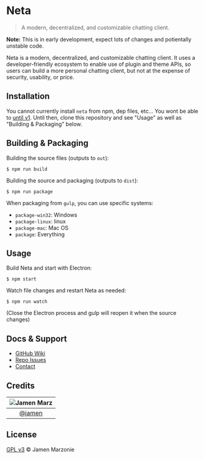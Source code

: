 Neta
====
> A modern, decentralized, and customizable chatting client.

**Note:** This is in early development, expect lots of changes and potientally unstable code.

Neta is a modern, decentralized, and customizable chatting client.  It uses a developer-friendly ecosystem to enable use of plugin and theme APIs, so users can build a more personal chatting client, but not at the expense of security, usability, or price.

## Installation
You cannot currently install `neta` from npm, dep files, etc...  You wont be able to [until v1][v1-issues].  Until then, clone this repository and see "Usage" as well as "Building & Packaging" below.

## Building & Packaging
Building the source files (outputs to `out`):
```shell
$ npm run build
```

Building the source and packaging (outputs to `dist`):
```shell
$ npm run package
```

When packaging from `gulp`, you can use specific systems:
 - `package-win32`: Windows
 - `package-linux`: linux
 - `package-mac`: Mac OS
 - `package`: Everything

## Usage
Build Neta and start with Electron:
```shell
$ npm start
```

Watch file changes and restart Neta as needed:
```shell
$ npm run watch
```
(Close the Electron process and gulp will reopen it when the source changes)

## Docs & Support
 - [GitHub Wiki][wiki]
 - [Repo Issues][issues]
 - [Contact](#Credits)

## Credits
|![Jamen Marz][jamen-image]|
|:--------:|
| [@jamen] |

## License
[GPL v3](LICENSE) &copy; Jamen Marzonie

<!-- All http links must be "tagged" -->
 [@jamen]: https://github.com/jamen
 [jamen-image]: https://avatars2.githubusercontent.com/u/6251703?v=3&s=125
 [wiki]: https://github.com/jamen/neta/wiki
 [issues]: https://github.com/jamen/neta/issues
 [v1-issues]: https://github.com/jamen/neta/milestones/v1
